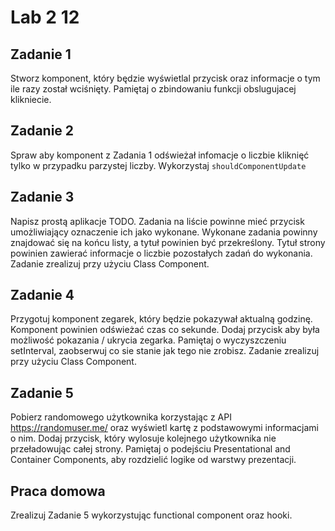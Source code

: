 # Lab 2 12


## Zadanie 1
Stworz komponent, który będzie wyświetlal przycisk oraz informacje o tym ile razy został wciśnięty.
Pamiętaj o zbindowaniu funkcji obslugujacej klikniecie. 


## Zadanie 2
Spraw aby komponent z Zadania 1 odświeżał infomacje o liczbie kliknięć tylko w przypadku parzystej liczby. Wykorzystaj `shouldComponentUpdate`


## Zadanie 3
Napisz prostą aplikacje TODO. Zadania na liście powinne mieć przycisk umożliwiający oznaczenie ich jako wykonane. Wykonane zadania powinny znajdować się na końcu listy, a tytuł powinien być przekreślony.
Tytuł strony powinien zawierać informacje o liczbie pozostałych zadań do wykonania. Zadanie zrealizuj przy użyciu Class Component.


## Zadanie 4
Przygotuj komponent zegarek, który będzie pokazywał aktualną godzinę. Komponent powinien odświeżać czas co sekunde. Dodaj przycisk aby była możliwość pokazania / ukrycia zegarka.
Pamiętaj o wyczyszczeniu setInterval, zaobserwuj co sie stanie jak tego nie zrobisz. Zadanie zrealizuj przy użyciu Class Component. 


## Zadanie 5
Pobierz randomowego użytkownika korzystając z API  https://randomuser.me/ oraz wyświetl kartę z podstawowymi informacjami o nim.
Dodaj przycisk, który wylosuje kolejnego użytkownika nie przeładowując całej strony.
Pamiętaj o podejściu Presentational and Container Components, aby rozdzielić logike od warstwy prezentacji.


## Praca domowa
Zrealizuj Zadanie 5 wykorzystując functional component oraz hooki.
